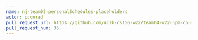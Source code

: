 ```yaml
---
name: nj-team02-personalSchedules-placeholders
actor: pconrad
pull_request_url: https://github.com/ucsb-cs156-w22/team04-w22-5pm-courses/pull/35
pull_request_num: 35
---
```


